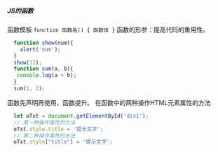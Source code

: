 ##### JS的函数
函数模板 ` function 函数名() { 函数体 } `
函数的形参：提高代码的重用性。 
```javascript
  function show(num){
    alert('num');
  }
  show(12);
  function sum(a, b){
   console.log(a + b);
  }
  sum(1, 2);
```
函数先声明再使用，函数提升。
在函数中的两种操作HTML元素属性的方法
```javascript
  let oTxt = document.getElementById('div1');
  // 第一种操作属性的方法
  oTxt.style.title = '提示文字';
  // 第二种操作属性的方法
  oTxt.style["title"] = '提示文字';
```